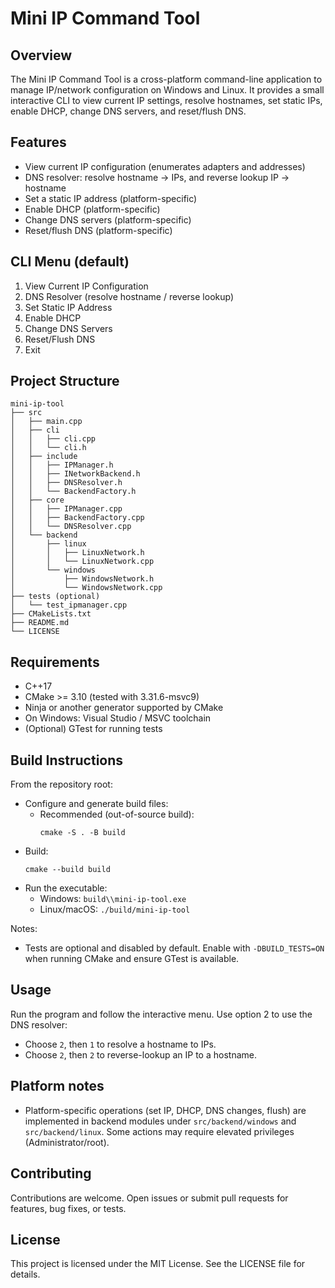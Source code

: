 # Mini IP Command Tool

## Overview
The Mini IP Command Tool is a cross-platform command-line application to manage IP/network configuration on Windows and Linux. It provides a small interactive CLI to view current IP settings, resolve hostnames, set static IPs, enable DHCP, change DNS servers, and reset/flush DNS.

## Features
- View current IP configuration (enumerates adapters and addresses)
- DNS resolver: resolve hostname → IPs, and reverse lookup IP → hostname
- Set a static IP address (platform-specific)
- Enable DHCP (platform-specific)
- Change DNS servers (platform-specific)
- Reset/flush DNS (platform-specific)

## CLI Menu (default)
1. View Current IP Configuration
2. DNS Resolver (resolve hostname / reverse lookup)
3. Set Static IP Address
4. Enable DHCP
5. Change DNS Servers
6. Reset/Flush DNS
7. Exit

## Project Structure
```
mini-ip-tool
├── src
│   ├── main.cpp
│   ├── cli
│   │   ├── cli.cpp
│   │   └── cli.h
│   ├── include
│   │   ├── IPManager.h
│   │   ├── INetworkBackend.h
│   │   ├── DNSResolver.h
│   │   └── BackendFactory.h
│   ├── core
│   │   ├── IPManager.cpp
│   │   ├── BackendFactory.cpp
│   │   └── DNSResolver.cpp
│   └── backend
│       ├── linux
│       │   ├── LinuxNetwork.h
│       │   └── LinuxNetwork.cpp
│       └── windows
│           ├── WindowsNetwork.h
│           └── WindowsNetwork.cpp
├── tests (optional)
│   └── test_ipmanager.cpp
├── CMakeLists.txt
├── README.md
└── LICENSE
```

## Requirements
- C++17
- CMake >= 3.10 (tested with 3.31.6-msvc9)
- Ninja or another generator supported by CMake
- On Windows: Visual Studio / MSVC toolchain
- (Optional) GTest for running tests

## Build Instructions
From the repository root:

- Configure and generate build files:
  - Recommended (out-of-source build):
    ```
    cmake -S . -B build
    ```
- Build:
  ```
  cmake --build build
  ```
- Run the executable:
  - Windows: `build\\mini-ip-tool.exe`
  - Linux/macOS: `./build/mini-ip-tool`

Notes:
- Tests are optional and disabled by default. Enable with `-DBUILD_TESTS=ON` when running CMake and ensure GTest is available.

## Usage
Run the program and follow the interactive menu. Use option 2 to use the DNS resolver:
- Choose `2`, then `1` to resolve a hostname to IPs.
- Choose `2`, then `2` to reverse-lookup an IP to a hostname.

## Platform notes
- Platform-specific operations (set IP, DHCP, DNS changes, flush) are implemented in backend modules under `src/backend/windows` and `src/backend/linux`. Some actions may require elevated privileges (Administrator/root).

## Contributing
Contributions are welcome. Open issues or submit pull requests for features, bug fixes, or tests.

## License
This project is licensed under the MIT License. See the LICENSE file for details.